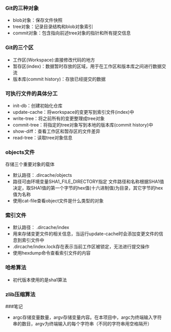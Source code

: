 ### Git的三种对象
* blob对象：保存文件快照
* tree对象：记录目录结构和blob对象索引
* commit对象：包含指向前述tree对象的指针和所有提交信息

### Git的三个区
* 工作区(Workspace):直接修改代码的地方
* 暂存区(index)：数据暂时存放的区域，用于在工作区和版本库之间进行数据交流
* 版本库(commit history)：存放已经提交的数据

### 可执行文件的具体分工
* init-db：创建初始化仓库
* update-cache：将workspace的变更写到索引文件(index)中
* write-tree：将之前所有的变更整理成tree对象
* commit-tree：将指定的tree对象写到本地的版本库(commit history)中
* show-diff：查看工作区和暂存区的文件差异
* read-tree：读取tree对象信息

### objects文件
存储三个重要对象的载体
* 默认路径：.dircache/objects
* 路径可由环境变量SHA1_FILE_DIRECTORY指定
    文件路径和名称根据SHA1值决定，取SHA1值的第一个字节的hex值(十六进制值)为目录，其它字节的hex值为名称
* 使用cat-file查看object文件是什么类型的对象

### 索引文件
* 默认路径： .dircache/index
* 用来存储变更文件的相关信息，当运行update-cache时会添加变更文件的信息到索引文件中
* .dircache/index.lock存在表示当前工作区被锁定，无法进行提交操作
* 使用hexdump命令查看索引文件的内容

### 哈希算法
* 初代版本使用的是sha1算法

### zlib压缩算法

###笔记
* argc存储变量数量，argv存储变量内容。在本项目中，argc为终端输入字符串的数目，argv为终端输入的每个字符串（不同的字符串用空格隔开）
